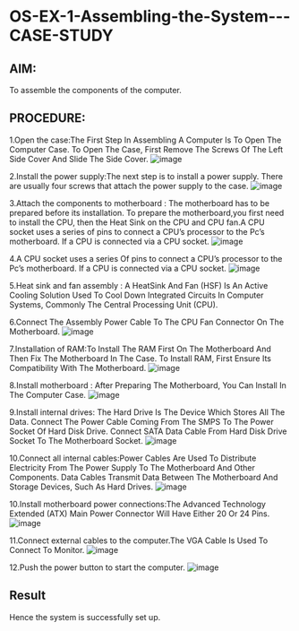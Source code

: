 # OS-EX-1-Assembling-the-System---CASE-STUDY

## AIM:
To assemble the components of the computer.

## PROCEDURE:
1.Open the case:The First Step In Assembling A Computer Is To Open The Computer Case. To Open The Case, First Remove The Screws Of The Left Side Cover And Slide The Side Cover.
![image](https://github.com/kabilan22000284/OS-EX-1-Assembling-the-System---CASE-STUDY/assets/123469171/60cede93-083c-44cf-a05e-5f6e0101421d)

2.Install the power supply:The next step is to install a power supply. There are usually four screws that attach the power supply to the case.
![image](https://github.com/kabilan22000284/OS-EX-1-Assembling-the-System---CASE-STUDY/assets/123469171/bd217e66-32c3-4588-8c07-15ae8a400a4e)

3.Attach the components to motherboard : The motherboard has to be prepared before its installation. To prepare the motherboard,you first need to install the CPU, then the Heat Sink on the CPU and CPU fan.A CPU socket uses a series of pins to connect a CPU’s processor to the Pc’s motherboard. If a CPU is connected via a CPU socket.
![image](https://github.com/kabilan22000284/OS-EX-1-Assembling-the-System---CASE-STUDY/assets/123469171/9ea5955a-382f-45a5-a2ba-45706d1c9839)

4.A CPU socket uses a series Of pins to connect a CPU’s processor to the Pc’s motherboard. If a CPU is connected via a CPU socket.
![image](https://github.com/kabilan22000284/OS-EX-1-Assembling-the-System---CASE-STUDY/assets/123469171/95d9e0d6-e918-414d-98f6-d576a082e820)

5.Heat sink and fan assembly : A HeatSink And Fan (HSF) Is An Active Cooling Solution Used To Cool Down Integrated Circuits In Computer Systems, Commonly The Central Processing Unit (CPU).

6.Connect The Assembly Power Cable To The CPU Fan Connector On The Motherboard.
![image](https://github.com/kabilan22000284/OS-EX-1-Assembling-the-System---CASE-STUDY/assets/123469171/74ab111f-a704-4c92-9f52-cf8cea7cda7e)

7.Installation of RAM:To Install The RAM First On The Motherboard And Then Fix The Motherboard In The Case. To Install RAM, First Ensure Its Compatibility With The Motherboard.
![image](https://github.com/kabilan22000284/OS-EX-1-Assembling-the-System---CASE-STUDY/assets/123469171/faf106e4-cec7-441a-92e4-ae3dec3c6c6a)

8.Install motherboard : After Preparing The Motherboard, You Can Install In The Computer Case.
![image](https://github.com/kabilan22000284/OS-EX-1-Assembling-the-System---CASE-STUDY/assets/123469171/f3891139-b756-42d4-9c88-be159291300d)

9.Install internal drives: The Hard Drive Is The Device Which Stores All The Data. Connect The Power Cable Coming From The SMPS To The Power Socket Of Hard Disk Drive. Connect SATA Data Cable From Hard Disk Drive Socket To The Motherboard Socket.
![image](https://github.com/kabilan22000284/OS-EX-1-Assembling-the-System---CASE-STUDY/assets/123469171/61a1b2de-da37-41f8-a7d4-af51ff98a1c7)

10.Connect all internal cables:Power Cables Are Used To Distribute Electricity From The Power Supply To The Motherboard And Other Components. Data Cables Transmit Data Between The Motherboard And Storage Devices, Such As Hard Drives.
![image](https://github.com/kabilan22000284/OS-EX-1-Assembling-the-System---CASE-STUDY/assets/123469171/ae49ea28-b967-4c12-b100-024d528cc9ce)

10.Install motherboard power connections:The Advanced Technology Extended (ATX) Main Power Connector Will Have Either 20 Or 24 Pins.
![image](https://github.com/kabilan22000284/OS-EX-1-Assembling-the-System---CASE-STUDY/assets/123469171/3d92e83c-906b-4a33-b584-a1a31391d068)

11.Connect external cables to the computer.The VGA Cable Is Used To Connect To Monitor.
![image](https://github.com/kabilan22000284/OS-EX-1-Assembling-the-System---CASE-STUDY/assets/123469171/88811355-56e3-4f83-8f81-efd05988563d)

12.Push the power button to start the computer.
![image](https://github.com/kabilan22000284/OS-EX-1-Assembling-the-System---CASE-STUDY/assets/123469171/2497ca29-0832-4f02-8880-ce39427b53b4)

## Result
Hence the system is successfully set up.














